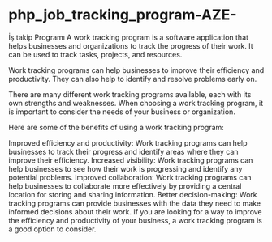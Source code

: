 # php_job_tracking_program-AZE-
İş takip Programı
A work tracking program is a software application that helps businesses and organizations to track the progress of their work. It can be used to track tasks, projects, and resources.

Work tracking programs can help businesses to improve their efficiency and productivity. They can also help to identify and resolve problems early on.

There are many different work tracking programs available, each with its own strengths and weaknesses. When choosing a work tracking program, it is important to consider the needs of your business or organization.

Here are some of the benefits of using a work tracking program:

Improved efficiency and productivity: Work tracking programs can help businesses to track their progress and identify areas where they can improve their efficiency.
Increased visibility: Work tracking programs can help businesses to see how their work is progressing and identify any potential problems.
Improved collaboration: Work tracking programs can help businesses to collaborate more effectively by providing a central location for storing and sharing information.
Better decision-making: Work tracking programs can provide businesses with the data they need to make informed decisions about their work.
If you are looking for a way to improve the efficiency and productivity of your business, a work tracking program is a good option to consider.
